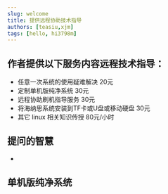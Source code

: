 ```yaml
---
slug: welcome
title: 提供远程协助技术指导
authors: [teasiu,xjm]
tags: [hello, hi3798m]
---
```


## 作者提供以下服务内容远程技术指导：

- 任意一次系统的使用疑难解决 20元  
- 定制单机版纯净系统 30元  
- 远程协助刷机指导服务 30元  
- 将海纳思系统安装到TF卡或U盘或移动硬盘 30元  
- 其它 linux 相关知识传授 80元/小时


## 提问的智慧

- 

## 单机版纯净系统

